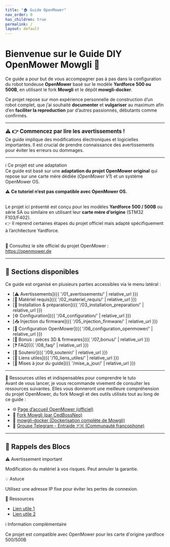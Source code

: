 ```yaml
---
title: "🏠 Guide OpenMower"
nav_order: 0
has_children: true
permalink: /
layout: default
---
```


# Bienvenue sur le Guide DIY OpenMower Mowgli 🚜

Ce guide a pour but de vous accompagner pas à pas dans la configuration du robot tondeuse **OpenMower** basé sur le modèle **Yardforce 500 ou 500B**, en utilisant le fork **Mowgli** et le dépôt **mowgli-docker**. 

Ce projet repose sur mon expérience personnelle de construction d’un robot complet, que j’ai souhaité **documenter** et **vulgariser** au maximum afin d’en **faciliter la reproduction** par d’autres passionnés, débutants comme confirmés.

---

<div class="alert-red">
  <strong style="font-size: 1.2em;">⚠️ 👉 Commencez par lire les avertissements !</strong><br>
  Ce guide implique des modifications électroniques et logicielles importantes. Il est crucial de prendre connaissance des avertissements pour éviter les erreurs ou dommages.
</div>

---
<div class="alert-blue">
  <div class="alert-title">ℹ️ Ce projet est une adaptation</div>
  Ce guide est basé sur une <strong>adaptation du projet OpenMower original</strong> qui repose sur une carte mère dédiée (<em>OpenMower V1</em>) et un système OpenMower OS.

  ⚠️ <strong>Ce tutoriel n’est pas compatible avec OpenMower OS.</strong><br><br>

  Le projet ici présenté est conçu pour les modèles <strong>Yardforce 500 / 500B</strong> ou série SA ou similaire en utilisant leur <strong>carte mère d’origine</strong> (STM32 F103/F402).<br>
  👉 Il reprend certaines étapes du projet officiel mais adapté spécifiquement à l’architecture Yardforce.<br><br>

  🔗 Consultez le site officiel du projet OpenMower :  
  <a href="https://openmower.de" target="_blank">https://openmower.de</a>
</div>

---

## 📂 Sections disponibles

Ce guide est organisé en plusieurs parties accessibles via le menu latéral :

- [⚠️ Avertissements]({{ '/01_avertissements/' | relative_url }})
- [🧰 Matériel requis]({{ '/02_materiel_requis/' | relative_url }})
- [💾 Installation & préparation]({{ '/03_installation_preparation/' | relative_url }})
- [⚙️ Configuration]({{ '/04_configuration/' | relative_url }})
- [📥 Injection du firmware]({{ '/05_injection_firmware/' | relative_url }})
- [📱 Configuration OpenMower]({{ '/06_configuration_openmower/' | relative_url }})
- [🎁 Bonus : pièces 3D & firmwares]({{ '/07_bonus/' | relative_url }})
- [❓ FAQ]({{ '/08_faq/' | relative_url }})
- [💖 Soutenir]({{ '/09_soutenir/' | relative_url }})
- [🔗 Liens utiles]({{ '/10_liens_utiles/' | relative_url }})
- [📝 Mises à jour du guide]({{ '/mise_a_jour/' | relative_url }})


---

<div class="alert-orange">
  <div class="alert-title">📎 Ressources utiles et indispensables pour comprendre le tuto</div>
  Avant de vous lancer, je vous recommande vivement de consulter les ressources suivantes. Elles vous donneront une meilleure compréhension du projet OpenMower, du fork Mowgli et des outils utilisés tout au long de ce guide :

  <ul>
    <li>🌐 <a href="https://openmower.de/docs/">Page d’accueil OpenMower (officiel)</a></li>
    <li>🧠 <a href="https://github.com/cedbossneo/Mowgli">Fork Mowgli (par CedBossNeo)</a></li>
    <li>🐳 <a href="https://github.com/cedbossneo/mowgli-docker">mowgli-docker (Dockerisation complète de Mowgli)</a></li>
    <li>💬 <a href="https://t.me/+x6U3UwU5lB4yOWNk">Groupe Telegram - Entraide 🇫🇷 (Communauté francophone)</a></li>
  </ul>
</div>

---

## 📂 Rappels des Blocs

<div class="alert-red">
  <div class="alert-title">⚠️ Avertissement important</div>
  <p>Modification du matériel à vos risques. Peut annuler la garantie.</p>
</div>

<div class="alert-green">
  <div class="alert-title">💡 Astuce</div>
  <p>Utilisez une adresse IP fixe pour éviter les pertes de connexion.</p>
</div>

<div class="alert-orange">
  <div class="alert-title">📎 Ressources </div>
  <ul>
    <li><a href="#">Lien utile 1</a></li>
    <li><a href="#">Lien utile 2</a></li>
  </ul>
</div>

<div class="alert-blue">
  <div class="alert-title">ℹ️ Information complémentaire</div>
  <p>Ce projet est compatible avec OpenMower pour les carte d'origine yardfoce 500/500B</p>
</div>
